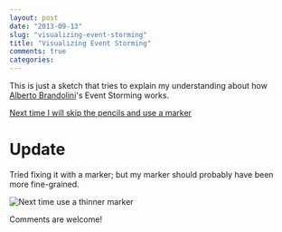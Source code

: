 ```yaml
---
layout: post
date: "2013-09-13"
slug: "visualizing-event-storming"
title: "Visualizing Event Storming"
comments: true
categories: 
---
```


This is just a sketch that tries to explain my understanding about how [Alberto Brandolini](https://twitter.com/ziobrando)'s Event Storming works.

[Next time I will skip the pencils and use a marker](https://i.snag.gy/8PcR5.jpg)

# Update

Tried fixing it with a marker; but my marker should probably have been more fine-grained.

![Next time use a thinner marker](https://i.snag.gy/kn4bA.jpg)

Comments are welcome!

